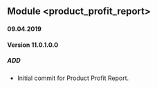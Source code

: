 ## Module <product_profit_report>

#### 09.04.2019
#### Version 11.0.1.0.0
##### ADD
- Initial commit for Product Profit Report.
